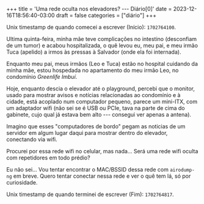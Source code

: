 +++
title = 'Uma rede oculta nos elevadores? --- Diário[0]'
date = 2023-12-16T18:56:40-03:00
draft = false
categories = ["diário"]
+++

Unix timestamp de quando comecei a escrever (Início): `1702764100`.

Ultima quinta-feira, minha mãe teve complicações no intestino (desconfiam de um tumor) e acabou
hospitalizada, o quê levou eu, meu pai, e meu irmão Tuca (apelido) a irmos às pressas à Salvador
(onde ela foi internada).

Enquanto meu pai, meus irmãos (Leo e Tuca) estão no hospital cuidando da minha mãe, estou hospedada
no apartamento do meu irmão Leo, no condomínio *Greenlife Imbuí*.

Hoje, enquanto descia o elevador até o playground, percebi que o monitor, usado para mostrar
avisos e notícias relacionadas ao condomínio e à cidade, está acoplado num computador pequeno,
parece um mini-ITX, com um adaptador wifi (não sei se é USB ou PCIe, tava na parte de cima do
gabinete, cujo qual já estava bem alto --- consegui ver apenas a antena).

Imagino que esses "computadores de bordo" pegam as noticias de um servidor em algum lugar daqui
para mostrar dentro do elevador, conectando via wifi.

Procurei por essa rede wifi no celular, mas nada... Será uma rede wifi oculta com repetidores em
todo prédio?

Eu não sei... Vou tentar encontrar o MAC/BSSID dessa rede com `airodump-ng` em breve. Quero tentar
conectar nessa rede e ver o quê tem lá, só por curiosidade.

Unix timestamp de quando terminei de escrever (Fim): `1702764817`.
